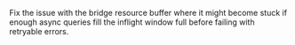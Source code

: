 Fix the issue with the bridge resource buffer where it might become stuck if enough async queries fill the inflight window full before failing with retryable errors.
